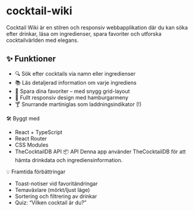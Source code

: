 # cocktail-wiki

Cocktail Wiki är en stilren och responsiv webbapplikation där du kan söka efter drinkar, läsa om ingredienser, spara favoriter och utforska cocktailvärlden med elegans.

## ✨ Funktioner

- 🔍 Sök efter cocktails via namn eller ingredienser
- 📚 Läs detaljerad information om varje ingrediens
- 💖 Spara dina favoriter – med snygg grid-layout
- 📱 Fullt responsiv design med hamburgarmeny
- 🍸 Snurrande martiniglas som laddningsindikator (!)

🛠️ Byggt med

- React + TypeScript
- React Router
- CSS Modules
- TheCocktailDB API
  📦 API
  Denna app använder TheCocktailDB för att hämta drinkdata och ingrediensinformation.

💡 Framtida förbättringar

- Toast-notiser vid favoritändringar
- Temaväxlare (mörkt/ljust läge)
- Sortering och filtrering av drinkar
- Quiz: “Vilken cocktail är du?”
